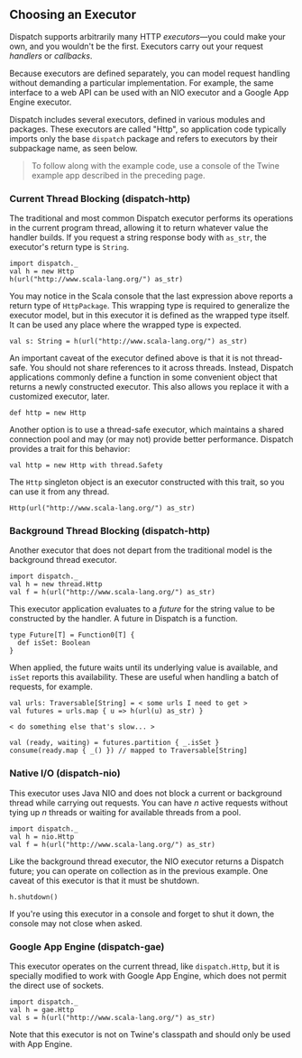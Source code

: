 Choosing an Executor
--------------------

Dispatch supports arbitrarily many HTTP *executors*—you could make
your own, and you wouldn't be the first. Executors carry out your
request *handlers* or *callbacks*.

Because executors are defined separately, you can model request
handling without demanding a particular implementation. For example,
the same interface to a web API can be used with an NIO executor and a
Google App Engine executor.

Dispatch includes several executors, defined in various modules and
packages. These executors are called "Http", so application code
typically imports only the base `dispatch` package and refers to
executors by their subpackage name, as seen below.

> To follow along with the example code, use a console of the Twine
  example app described in the preceding page.

### Current Thread Blocking (dispatch-http)

The traditional and most common Dispatch executor performs its
operations in the current program thread, allowing it to return
whatever value the handler builds. If you request a string response
body with `as_str`, the executor's return type is `String`.

    import dispatch._
    val h = new Http
    h(url("http://www.scala-lang.org/") as_str)

You may notice in the Scala console that the last expression above
reports a return type of `HttpPackage`. This wrapping type is required
to generalize the executor model, but in this executor it is defined
as the wrapped type itself. It can be used any place where the wrapped
type is expected.

    val s: String = h(url("http://www.scala-lang.org/") as_str)

An important caveat of the executor defined above is that it is not
thread-safe. You should not share references to it across
threads. Instead, Dispatch applications commonly define a function in
some convenient object that returns a newly constructed executor. This
also allows you replace it with a customized executor, later.

    def http = new Http

Another option is to use a thread-safe executor, which maintains a
shared connection pool and may (or may not) provide better
performance. Dispatch provides a trait for this behavior:

    val http = new Http with thread.Safety

The `Http` singleton object is an executor constructed with this
trait, so you can use it from any thread.

    Http(url("http://www.scala-lang.org/") as_str)

### Background Thread Blocking (dispatch-http)

Another executor that does not depart from the traditional model is
the background thread executor.

    import dispatch._
    val h = new thread.Http
    val f = h(url("http://www.scala-lang.org/") as_str)

This executor application evaluates to a *future* for the string value
to be constructed by the handler. A future in Dispatch is a function.

    type Future[T] = Function0[T] {
      def isSet: Boolean
    }

When applied, the future waits until its underlying value is
available, and `isSet` reports this availability. These are useful
when handling a batch of requests, for example.

    val urls: Traversable[String] = < some urls I need to get >
    val futures = urls.map { u => h(url(u) as_str) }

    < do something else that's slow... >

    val (ready, waiting) = futures.partition { _.isSet }
    consume(ready.map { _() }) // mapped to Traversable[String]

### Native I/O (dispatch-nio)

This executor uses Java NIO and does not block a current or background
thread while carrying out requests. You can have *n* active requests
without tying up *n* threads or waiting for available threads from a
pool.

    import dispatch._
    val h = nio.Http
    val f = h(url("http://www.scala-lang.org/") as_str)

Like the background thread executor, the NIO executor returns a
Dispatch future; you can operate on collection as in the previous
example. One caveat of this executor is that it must be shutdown.

    h.shutdown()

If you're using this executor in a console and forget to shut it down,
the console may not close when asked.

### Google App Engine (dispatch-gae)

This executor operates on the current thread, like `dispatch.Http`,
but it is specially modified to work with Google App Engine, which
does not permit the direct use of sockets.

    import dispatch._
    val h = gae.Http
    val s = h(url("http://www.scala-lang.org/") as_str)

Note that this executor is not on Twine's classpath and should only be
used with App Engine.
